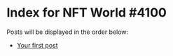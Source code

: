 # Index for NFT World #4100
Posts will be displayed in the order below:

- [Your first post](./001-first.md)


